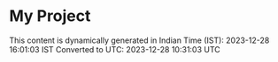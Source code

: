 # My Project

This content is dynamically generated in Indian Time (IST): 2023-12-28 16:01:03 IST
Converted to UTC: 2023-12-28 10:31:03 UTC
